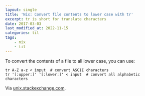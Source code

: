 ```yaml
---
layout: single
title: 'Nix: Convert file contents to lower case with tr'
excerpt: tr is short for translate characters
date: 2017-03-03
last_modified_at: 2022-11-15
categories: til
tags:
    - nix
    - til
---
```


To convert the contents of a file to all lower case, you can use:

```shell
tr A-Z a-z < input  # convert ASCII characters
tr '[:upper:]' '[:lower:]' < input  # convert all alphabetic characters
```

Via [unix.stackexchange.com](https://unix.stackexchange.com/a/171604).
